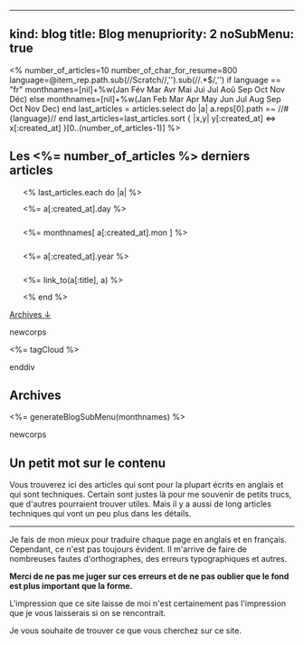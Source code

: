 ----- 
kind: blog
title: Blog
menupriority: 2
noSubMenu: true
-----

<% 
    number_of_articles=10
    number_of_char_for_resume=800
    language=@item_rep.path.sub(/\/Scratch\//,'').sub(/\/.*$/,'') 
    if language == "fr"
        monthnames=[nil]+%w(Jan Fév Mar Avr Mai Jui Jul Aoû Sep Oct Nov Déc)
    else
        monthnames=[nil]+%w(Jan Feb Mar Apr May Jun Jul Aug Sep Oct Nov Dec)
    end
    last_articles = articles.select do |a| 
            a.reps[0].path =~ /\/#{language}\// 
    end
    last_articles=last_articles.sort { |x,y| y[:created_at] <=> x[:created_at] }[0..(number_of_articles-1)]
%>

## Les <%= number_of_articles %> derniers articles

<ul style="list-style-type: none; margin: 0;">
<% last_articles.each do |a| %>
    <li style="line-height: 3em; margin: 0;">
        <div class="date">
        <div class="day"><%= a[:created_at].day %></div>
        <div class="month"><%= monthnames[ a[:created_at].mon ] %></div>
        <div class="year"><%= a[:created_at].year %></div>
        </div> <%= link_to(a[:title], a) %>
    </li>
<% end %>
</ul>

<a href="#archives">Archives &darr;</a>

newcorps

<div>
<%= tagCloud %>
</div>

enddiv

## Archives

<%= generateBlogSubMenu(monthnames) %>

newcorps

## Un petit mot sur le contenu



Vous trouverez ici des articles qui sont pour la plupart
écrits en anglais et qui sont techniques.
Certain sont justes là pour me souvenir de petits trucs, que
d'autres pourraient trouver utiles. Mais il y a aussi de
long articles techniques qui vont un peu plus dans les détails.


---

 Je fais de mon mieux pour traduire chaque page en anglais et en français.
Cependant, ce n'est pas toujours évident. 
Il m'arrive de faire de nombreuses fautes d'orthographes, des erreurs typographiques et autres. 



<strong> Merci de ne pas me juger sur ces erreurs et de ne pas oublier que le fond est plus important que la forme. </strong>

L'impression que ce site laisse de moi n'est certainement pas l'impression que je vous laisserais si on se rencontrait.


Je vous souhaite de trouver ce que vous cherchez sur ce site.

